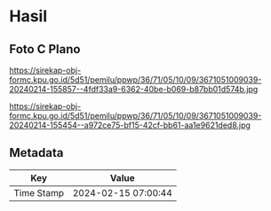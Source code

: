 # Hasil

## Foto C Plano

https://sirekap-obj-formc.kpu.go.id/5d51/pemilu/ppwp/36/71/05/10/09/3671051009039-20240214-155857--4fdf33a9-6362-40be-b069-b87bb01d574b.jpg

https://sirekap-obj-formc.kpu.go.id/5d51/pemilu/ppwp/36/71/05/10/09/3671051009039-20240214-155454--a972ce75-bf15-42cf-bb61-aa1e9621ded8.jpg


## Metadata

| Key        | Value               |
| ---------- | ------------------- |
| Time Stamp | 2024-02-15 07:00:44 |



